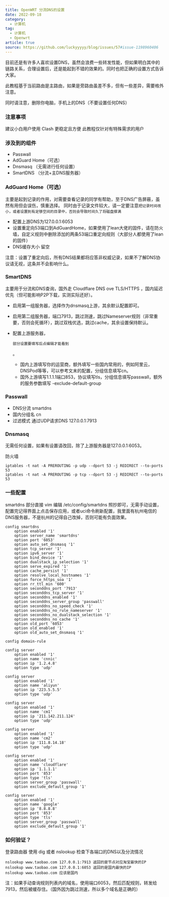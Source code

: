 ```yaml
---
title: OpenWRT 分流DNS的设置
date: 2022-09-18
category:
  - 计算机
tag:
  - 计算机
  - Openwrt
article: true
source: https://github.com/luckyyyyy/blog/issues/57#issue-1198960406
---
```


目前还是有许多人喜欢设置DNS，虽然会浪费一些转发性能，但如果明白其中的链路关系，合理设置后，还是能起到不错的效果的。同时也把正确的设置方式告诉大家。

此教程基于当前路由是主路由，如果是旁路由虽差不多，但有一些差异，需要格外注意。

同时请注意，删除你电脑，手机上的DNS（不要设置任何DNS）

### 注意事项

建议小白用户使用 Clash 更稳定且方便 此教程仅针对有特殊需求的用户

### 涉及到的组件

- Passwall
- AdGuard Home（可选）
- Dnsmasq （无需进行任何设置）
- SmartDNS （分流+主DNS服务器）

### AdGuard Home（可选）

主要是起到记录的作用，对需要查看记录的同学有帮助，至于DNS广告屏蔽，虽然有用但会误伤，慎重选择。
同时由于记录文件较大，请一定要注意`把记录时间改小，或者设置到有足够空间的目录中，否则会导致时间久了将磁盘撑满`

- 配置上游DNS为127.0.0.1:6053
- 设置重定向53端口到AdGuardHome，如果使用了lean大佬的固件，请在防火墙，自定义规则中删除添加的两条53端口重定向规则（大部分人都使用了lean的固件）
- DNS缓存大小 留空

注意：设置了重定向后，所有DNS结果都将应答非权威记录，如果不了解DNS协议请无视，这条并不会影响什么。

### SmartDNS

主要用于分流和DNS查询，国外走 Cloudflare DNS ove TLS/HTTPS ，国内延迟优先（但可能影响P2P下载，实测实际还好）。

- 启用第一组服务器，选择作为dnsmasq上游，其余默认配置即可。

- 启用第二组服务器，端口7913，跳过测速，跳过Nameserver规则（非常重要，否则会死循环），跳过双栈优选，跳过cache，其余设置保持默认。

- 配置上游服务器，
  
  ```
  部分设置要填写后点编辑才能看到
  ```
  
  。
  
  - 国内上游填写你的运营商，额外填写一些国内常用的，例如阿里云，DNSPod等等，可以参考文末的配置，分组信息填写cn。
  - 国外上游填写1.1.1.1端口853，协议填写tls，分组信息填写passwall，额外的服务参数填写 -exclude-default-group

### Passwall

- DNS分流 smartdns
- 国内分组名 cn
- 过滤模式 通过UDP请求DNS 127.0.0.1:7913

### Dnsmasq

无需任何设置，如果有设置请改回，除了上游服务器是127.0.0.1:6053。

防火墙

```
iptables -t nat -A PREROUTING -p udp --dport 53 -j REDIRECT --to-ports 53
iptables -t nat -A PREROUTING -p tcp --dport 53 -j REDIRECT --to-ports 53
```

### 一些配置

smartdns 部分直接 vim 编辑 /etc/config/smartdns 照抄即可，无需手动设置，配置完记得界面上点击保存应用，或者uci命令刷新配置，我里面有杭州电信的DNS服务器，不是杭州的记得自己改掉，否则可能有负面效果。

```
config smartdns
    option enabled '1'
    option server_name 'smartdns'
    option port '6053'
    option auto_set_dnsmasq '1'
    option tcp_server '1'
    option ipv6_server '1'
    option bind_device '1'
    option dualstack_ip_selection '1'
    option serve_expired '1'
    option cache_persist '1'
    option resolve_local_hostnames '1'
    option force_https_soa '1'
    option rr_ttl_min '600'
    option seconddns_port '7913'
    option seconddns_tcp_server '1'
    option seconddns_enabled '1'
    option seconddns_server_group 'passwall'
    option seconddns_no_speed_check '1'
    option seconddns_no_rule_nameserver '1'
    option seconddns_no_dualstack_selection '1'
    option seconddns_no_cache '1'
    option old_port '6053'
    option old_enabled '1'
    option old_auto_set_dnsmasq '1'

config domain-rule

config server
    option enabled '1'
    option name 'cnnic'
    option ip '1.2.4.8'
    option type 'udp'

config server
    option enabled '1'
    option name 'aliyun'
    option ip '223.5.5.5'
    option type 'udp'

config server
    option enabled '1'
    option name 'cm1'
    option ip '211.142.211.124'
    option type 'udp'

config server
    option enabled '1'
    option name 'cm2'
    option ip '111.8.14.18'
    option type 'udp'

config server
    option enabled '1'
    option name 'cloudflare'
    option ip '1.1.1.1'
    option port '853'
    option type 'tls'
    option server_group 'passwall'
    option exclude_default_group '1'

config server
    option enabled '1'
    option name 'google'
    option ip '8.8.8.8'
    option port '853'
    option type 'tls'
    option server_group 'passwall'
    option exclude_default_group '1'
```

### 如何验证？

登录路由器 使用 dig 或者 nslookup 检查下各端口的DNS以及分流情况

```
nslookup www.taobao.com 127.0.0.1:7913 返回的是节点对应淘宝最快的IP
nslookup www.taobao.com 127.0.0.1:6053 返回的是国内最快的IP
nslookup www.taobao.com 应该是国内
```

注：如果手动查询规则列表内的域名，使用端口6053，然后匹配规则，转发给7913，然后被缓存住。（国外因为跳过测速，所以多个域名是正确的）
